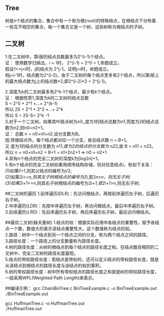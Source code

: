 ## Tree
  树是n个结点的集合，集合中有一个称为根(root)的特殊结点，在根结点下分布着一些互不相交的集合，每一个集合又是一个树，这些树称为根结点的子树。    

## 二叉树
  1.在二叉树中，第i层的结点总数最多为2^(i-1)个结点。    
    证： 使用数学归纳法，i = 1时， 2^(i-1) = 2^0 = 1,命题成立。    
        假设1<=j<i时，j的结点为 2^j-1。证明j=i时，命题成立。    
        档j=i-1时，结点数为2^(i-2)。由于二叉树的每个结点至多有2个结点，所以第i层上的最大结点数为j上的结点数*2,即2^(i-2)*2 = 2^(j-1)。    


  2.深度为k的二叉树最多有2^k-1个结点，最少有k个结点。    
      证： 根据性质1,深度为k的二叉树的结点总数         
          S = 2^0 + 2^1 +...+ 2^(k-1)        
          所以 2S = 2^1 + 2^2 +...+ 2^k    
          所以 S = 2S-S= 2^k -1    
  3.对于一个二叉树，如果其叶结点树为n0,,度为1的结点总数为n1,而度为2的结点总数为n2,则n0=n2+1。    
        证： 总数 n = n0+n1+n2,设分支数为B。    
            因 除根结点外，每个结点都对应一个分支，故总结点数 n = B+1。    
            又 度为1的结点的分支数为 n1*1,度为2的结点的分支数为 n2*2,故 B = n1*1 + n2*2。    
            所以 n = n0+n1+n2 = B+1 = n1+2n2+1 => n0 = n2+1    
  4.具有n个结点的完全二叉树的深度k为[log2n]+1。    
  5.有n个结点的完全二叉树如果用顺序结构存储，则对任意结点i，有如下关系：    
    (1)如果i!=1,则其父结点的编号为i/2;    
    (2)如果2*i<=n,则其左子树根结点的编号为2*i,若2*n>n，则无左子树;    
    (3)如果2*i+1<=n,则其右子树根结点的编号为2*i+1;若2*i+1>n,则无右子树;    


##二叉树的遍历
  1.前序遍历(DLR)：先访问根结点，再按前序遍历左子树，后遍历右子树。   
  2.中序遍历(LDR)：先按中序遍历左子树，再访问根结点，最后中序遍历右子树。    
  3.后续遍历(LRD)：先后序遍历左子树，再后序遍历右子树，最后访问根结点。

##最优二叉树(赫夫曼树)
  1.结点的权：根据实际应用中各结点的重要性，赋予各结点一个数，数值大的表示该结点重要性大，这个数值称为结点的权。    
  2.路径：树中一个结点到另一个结点之间的分支，称为两个结点之间的路径。   
  3.路径长度：一个路径上的分支数量称为路径长度。    
  4.树的路径长度：从树的根结点到每个结点的路径长度之和。在结点数目相同的二叉树中，完全二叉树的路径长度最短。    
  5.结点的带权路径长度：若结点是带权的，还可以定义结点的带权路径长度，就是从该结点到根结点的路径长度与该结点的权的乘积。    
  6.树的带权路径长度：树中所有带权结点的路径长度之和就是树的带权路径长度，一般采用WPL(Weighted Path Length)来表示。    


##编译示例：
  gcc ChainBinTree.c BinTreeExample.c -o BinTreeExample.out     
  ./BinTreeExample.out    

  gcc HuffmanTree.c -o HuffmanTree.out    
  ./HuffmanTree.out   

